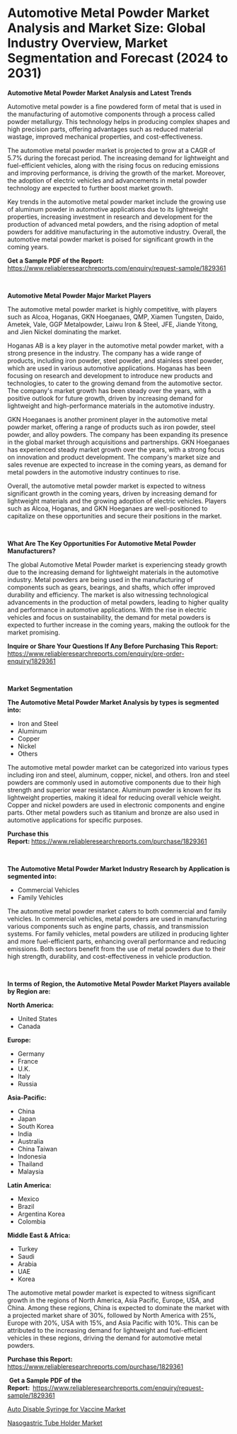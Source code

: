 <p><h1>Automotive Metal Powder Market Analysis and Market Size: Global Industry Overview, Market Segmentation and Forecast (2024 to 2031)</h1></p><p><strong>Automotive Metal Powder Market Analysis and Latest Trends</strong></p>
<p><p>Automotive metal powder is a fine powdered form of metal that is used in the manufacturing of automotive components through a process called powder metallurgy. This technology helps in producing complex shapes and high precision parts, offering advantages such as reduced material wastage, improved mechanical properties, and cost-effectiveness.</p><p>The automotive metal powder market is projected to grow at a CAGR of 5.7% during the forecast period. The increasing demand for lightweight and fuel-efficient vehicles, along with the rising focus on reducing emissions and improving performance, is driving the growth of the market. Moreover, the adoption of electric vehicles and advancements in metal powder technology are expected to further boost market growth.</p><p>Key trends in the automotive metal powder market include the growing use of aluminum powder in automotive applications due to its lightweight properties, increasing investment in research and development for the production of advanced metal powders, and the rising adoption of metal powders for additive manufacturing in the automotive industry. Overall, the automotive metal powder market is poised for significant growth in the coming years.</p></p>
<p><strong>Get a Sample PDF of the Report:&nbsp;</strong> <a href="https://www.reliableresearchreports.com/enquiry/request-sample/1829361">https://www.reliableresearchreports.com/enquiry/request-sample/1829361</a></p>
<p>&nbsp;</p>
<p><strong>Automotive Metal Powder Major Market Players</strong></p>
<p><p>The automotive metal powder market is highly competitive, with players such as Alcoa, Hoganas, GKN Hoeganaes, QMP, Xiamen Tungsten, Daido, Ametek, Vale, GGP Metalpowder, Laiwu Iron & Steel, JFE, Jiande Yitong, and Jien Nickel dominating the market. </p><p>Hoganas AB is a key player in the automotive metal powder market, with a strong presence in the industry. The company has a wide range of products, including iron powder, steel powder, and stainless steel powder, which are used in various automotive applications. Hoganas has been focusing on research and development to introduce new products and technologies, to cater to the growing demand from the automotive sector. The company's market growth has been steady over the years, with a positive outlook for future growth, driven by increasing demand for lightweight and high-performance materials in the automotive industry.</p><p>GKN Hoeganaes is another prominent player in the automotive metal powder market, offering a range of products such as iron powder, steel powder, and alloy powders. The company has been expanding its presence in the global market through acquisitions and partnerships. GKN Hoeganaes has experienced steady market growth over the years, with a strong focus on innovation and product development. The company's market size and sales revenue are expected to increase in the coming years, as demand for metal powders in the automotive industry continues to rise. </p><p>Overall, the automotive metal powder market is expected to witness significant growth in the coming years, driven by increasing demand for lightweight materials and the growing adoption of electric vehicles. Players such as Alcoa, Hoganas, and GKN Hoeganaes are well-positioned to capitalize on these opportunities and secure their positions in the market.</p></p>
<p>&nbsp;</p>
<p><strong>What Are The Key Opportunities For Automotive Metal Powder Manufacturers?</strong></p>
<p><p>The global Automotive Metal Powder market is experiencing steady growth due to the increasing demand for lightweight materials in the automotive industry. Metal powders are being used in the manufacturing of components such as gears, bearings, and shafts, which offer improved durability and efficiency. The market is also witnessing technological advancements in the production of metal powders, leading to higher quality and performance in automotive applications. With the rise in electric vehicles and focus on sustainability, the demand for metal powders is expected to further increase in the coming years, making the outlook for the market promising.</p></p>
<p><strong>Inquire or Share Your Questions If Any Before Purchasing This Report:</strong> <a href="https://www.reliableresearchreports.com/enquiry/pre-order-enquiry/1829361">https://www.reliableresearchreports.com/enquiry/pre-order-enquiry/1829361</a></p>
<p>&nbsp;</p>
<p><strong>Market Segmentation</strong></p>
<p><strong>The Automotive Metal Powder Market Analysis by types is segmented into:</strong></p>
<p><ul><li>Iron and Steel</li><li>Aluminum</li><li>Copper</li><li>Nickel</li><li>Others</li></ul></p>
<p><p>The automotive metal powder market can be categorized into various types including iron and steel, aluminum, copper, nickel, and others. Iron and steel powders are commonly used in automotive components due to their high strength and superior wear resistance. Aluminum powder is known for its lightweight properties, making it ideal for reducing overall vehicle weight. Copper and nickel powders are used in electronic components and engine parts. Other metal powders such as titanium and bronze are also used in automotive applications for specific purposes.</p></p>
<p><strong>Purchase this Report:&nbsp;</strong><a href="https://www.reliableresearchreports.com/purchase/1829361">https://www.reliableresearchreports.com/purchase/1829361</a></p>
<p>&nbsp;</p>
<p><strong>The Automotive Metal Powder Market Industry Research by Application is segmented into:</strong></p>
<p><ul><li>Commercial Vehicles</li><li>Family Vehicles</li></ul></p>
<p><p>The automotive metal powder market caters to both commercial and family vehicles. In commercial vehicles, metal powders are used in manufacturing various components such as engine parts, chassis, and transmission systems. For family vehicles, metal powders are utilized in producing lighter and more fuel-efficient parts, enhancing overall performance and reducing emissions. Both sectors benefit from the use of metal powders due to their high strength, durability, and cost-effectiveness in vehicle production.</p></p>
<p>&nbsp;</p>
<p><strong>In terms of Region, the Automotive Metal Powder Market Players available by Region are:</strong></p>
<p>
    <p> <strong> North America: </strong>
        <ul>
            <li>United States</li>
            <li>Canada</li>
        </ul>
        </p> 
    <p> <strong> Europe: </strong>
        <ul>
            <li>Germany</li>
            <li>France</li>
            <li>U.K.</li>
            <li>Italy</li>
            <li>Russia</li>
        </ul>
        </p> 
    <p> <strong> Asia-Pacific: </strong>
        <ul>
            <li>China</li>
            <li>Japan</li>
            <li>South Korea</li>
            <li>India</li>
            <li>Australia</li>
            <li>China Taiwan</li>
            <li>Indonesia</li>
            <li>Thailand</li>
            <li>Malaysia</li>
        </ul>
        </p> 
    <p> <strong> Latin America: </strong>
        <ul>
            <li>Mexico</li>
            <li>Brazil</li>
            <li>Argentina Korea</li>
            <li>Colombia</li>
        </ul>
        </p> 
    <p> <strong> Middle East & Africa: </strong>
        <ul>
            <li>Turkey</li>
            <li>Saudi</li>
            <li>Arabia</li>
            <li>UAE</li>
            <li>Korea</li>
        </ul>
    </p>
    </p>
<p><p>The automotive metal powder market is expected to witness significant growth in the regions of North America, Asia Pacific, Europe, USA, and China. Among these regions, China is expected to dominate the market with a projected market share of 30%, followed by North America with 25%, Europe with 20%, USA with 15%, and Asia Pacific with 10%. This can be attributed to the increasing demand for lightweight and fuel-efficient vehicles in these regions, driving the demand for automotive metal powders.</p></p>
<p><strong>Purchase this Report: </strong><a href="https://www.reliableresearchreports.com/purchase/1829361">https://www.reliableresearchreports.com/purchase/1829361</a></p>
<p>&nbsp;<strong>Get a Sample PDF of the Report:&nbsp;&nbsp;</strong><a href="https://www.reliableresearchreports.com/enquiry/request-sample/1829361">https://www.reliableresearchreports.com/enquiry/request-sample/1829361</a></p>
<p><strong></strong></p>
<p><p><a href="https://pretty-mail-caf.notion.site/Insights-into-Auto-Disable-Syringe-for-Vaccine-Market-Size-Analysing-Market-Share-Trends-and-Grow-40a17b44e0594c7a8aed50d288e9a733">Auto Disable Syringe for Vaccine Market</a></p><p><a href="https://full-wildebeest-80b.notion.site/Global-Nasogastric-Tube-Holder-Market-Size-and-Market-Trends-Insights-and-Projections-from-2024-to--d7fb96af7e8a4582a30810b68de80546">Nasogastric Tube Holder Market</a></p></p>